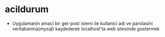 # acildurum 

 - Uygulamanin amaci bir get-post islemi ile kullanici adi ve parolasini veritabanina(mysql) kaydederek localhost'ta web sitesinde gostermek